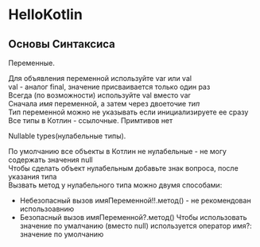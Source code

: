 # HelloKotlin

## Основы Синтаксиса

Переменные.

Для объявления переменной используйте var или val  
val - аналог final, значение присваивается только один раз  
Всегда (по возможности) используйте val вместо var  
Сначала *имя* переменной, а затем через двоеточие *тип*  
Тип переменной можно не указывать если инициализируете ее сразу  
Все типы в Котлин - ссылочные. Примтивов нет

Nullable types(нулабельные типы).

По умолчанию все объекты в Котлин не нулабельные - не могу содержать значения null  
Чтобы сделать объект нулабельным добавьте знак вопроса, после указания типа  
Вызвать метод у нулабельного типа можно двумя способами:  
- Небезопасный вызов имяПеременной!!.метод() - не рекомендован использоавнию
- Безопасный вызов имяПеременной?.метод()
Чтобы использовать значение по умалчанию (вместо null) используется оператор имя?: значение по умолчанию



